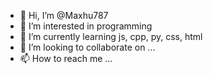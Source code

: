 - 👋 Hi, I’m @Maxhu787
- 👀 I’m interested in programming
- 🌱 I’m currently learning js, cpp, py, css, html
- 💞️ I’m looking to collaborate on ...
- 📫 How to reach me ...

<!---
Maxhu787/Maxhu787 is a ✨ special ✨ repository because its `README.md` (this file) appears on your GitHub profile.
You can click the Preview link to take a look at your changes.
--->
